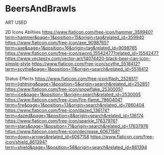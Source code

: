 # BeersAndBrawls

ART USED

2D Icons
Abiltiies
https://www.flaticon.com/free-icon/hammer_359940?term=hammer&page=1&position=15&origin=tag&related_id=359940
https://www.flaticon.com/free-icon/axe_9098765?term=axe&page=1&position=16&origin=tag&related_id=9098765
https://www.flaticon.com/free-icon/sword_15542477?related_id=15542477
https://www.vecteezy.com/vector-art/14074420-black-beer-can-icon-simple-style
https://www.flaticon.com/free-icon/scythe_5518412?term=scythe&page=1&position=11&origin=search&related_id=5518412

Status Effects
https://www.flaticon.com/free-icon/flash_252851?term=lightning&page=1&position=5&origin=search&related_id=252851
https://www.flaticon.com/free-icon/snowflake_2530005?term=ice&page=1&position=1&origin=search&related_id=2530005
https://www.flaticon.com/free-icon/fire-flame_7860404?term=fire&page=1&position=13&origin=search&related_id=7860404
https://www.flaticon.com/free-icon/dazed_136174?term=dazed&page=1&position=8&origin=search&related_id=136174
https://www.flaticon.com/free-icon/sparkle_17637976?term=stars&page=1&position=71&origin=search&related_id=17637976
https://www.flaticon.com/free-icon/decrease_6067158?term=down+arrows&related_id=6067158
https://www.flaticon.com/free-icon/shield_861394?term=shield&page=1&position=58&origin=search&related_id=861394